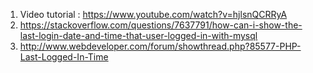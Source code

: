 1. Video tutorial : https://www.youtube.com/watch?v=hjlsnQCRRyA
2. https://stackoverflow.com/questions/7637791/how-can-i-show-the-last-login-date-and-time-that-user-logged-in-with-mysql
3. http://www.webdeveloper.com/forum/showthread.php?85577-PHP-Last-Logged-In-Time
